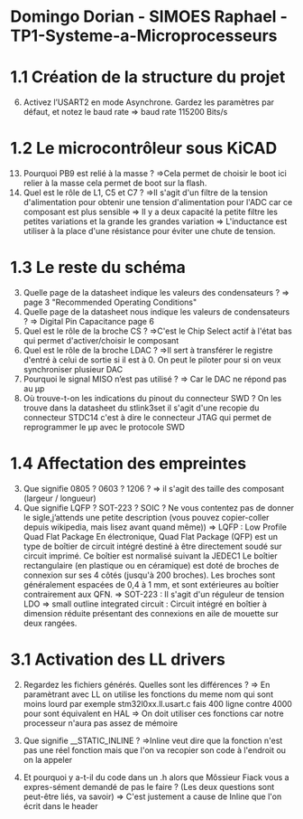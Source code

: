 # Domingo Dorian - SIMOES Raphael - TP1-Systeme-a-Microprocesseurs
# 1.1 Création de la structure du projet
6. Activez l’USART2 en mode Asynchrone. Gardez les paramètres par défaut, et notez le baud rate
=> baud rate 115200 Bits/s

# 1.2 Le microcontrôleur sous KiCAD
13. Pourquoi PB9 est relié à la masse ?
=>Cela permet de choisir le boot ici relier à la masse cela permet de boot sur la flash.
14. Quel est le rôle de L1, C5 et C7 ?
=>Il s'agit d'un filtre de la tension d'alimentation pour obtenir une tension d'alimentation pour l'ADC car ce composant est plus sensible
=> Il  y a deux capacité la petite filtre les petites variations et la grande les grandes variation
=> L'inductance est utiliser à la place d'une résistance pour éviter une chute de tension.


# 1.3 Le reste du schéma
3. Quelle page de la datasheet indique les valeurs des condensateurs ?
=> page 3 "Recommended Operating Conditions"
5. Quelle page de la datasheet nous indique les valeurs de condensateurs ?
=> Digital Pin Capacitance page 6
6. Quel est le rôle de la broche CS ?
=>C'est le Chip Select actif à l'état bas qui permet d'activer/choisir le composant
7. Quel est le rôle de la broche LDAC ?
=>Il sert à transférer le registre d'entré à celui de sortie si il est à 0. On peut le piloter pour si on veux synchroniser plusieur DAC
8. Pourquoi le signal MISO n’est pas utilisé ?
=> Car le DAC ne répond pas au µp
10. Où trouve-t-on les indications du pinout du connecteur SWD ?
On les trouve dans la datasheet du stlink3set il s'agit d'une recopie du connecteur STDC14 c'est à dire le connecteur JTAG qui permet de reprogrammer le µp avec le protocole SWD

# 1.4 Affectation des empreintes
3. Que signifie 0805 ? 0603 ? 1206 ?
=> il s'agit des taille des composant (largeur / longueur)
4. Que signifie LQFP ? SOT-223 ? SOIC ? Ne vous contentez pas de donner le sigle,j’attends une petite description (vous pouvez copier-coller depuis wikipedia, mais lisez avant quand même))
=> LQFP : Low Profile Quad Flat Package
En électronique, Quad Flat Package (QFP) est un type de boîtier de circuit intégré destiné à être directement soudé sur circuit imprimé. Ce boîtier est normalisé suivant la JEDEC1
Le boîtier rectangulaire (en plastique ou en céramique) est doté de broches de connexion sur ses 4 côtés (jusqu'à 200 broches). Les broches sont généralement espacées de 0,4 à 1 mm, et sont extérieures au boîtier contrairement aux QFN.
=> SOT-223 : Il s'agit d'un réguleur de tension LDO
=> small outline integrated circuit : Circuit intégré en boîtier à dimension réduite présentant des connexions en aile de mouette sur deux rangées.

# 3.1 Activation des LL drivers
2. Regardez les fichiers générés. Quelles sont les différences ?
=> En paramètrant avec LL on utilise les fonctions du meme nom qui sont moins lourd par exemple stm32l0xx.ll.usart.c fais 400 ligne contre 4000 pour sont équivalent en HAL
=> On doit utiliser ces fonctions car notre processeur n'aura pas assez de mémoire

4. Que signifie __STATIC_INLINE ?
=>Inline veut dire que la fonction n'est pas une réel fonction mais que l'on va recopier son code à l'endroit ou on la appeler
5. Et pourquoi y a-t-il du code dans un .h alors que Môssieur Fiack vous a expres-sément demandé de pas le faire ? (Les deux questions sont peut-être liés, va savoir)
=> C'est justement a cause de Inline que l'on écrit dans le header


